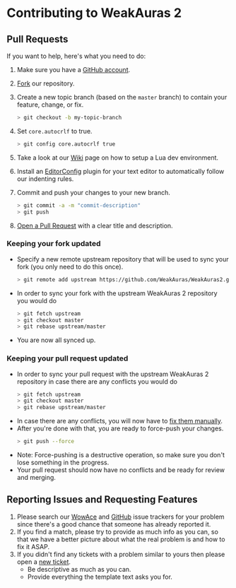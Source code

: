 # Contributing to WeakAuras 2

## Pull Requests

If you want to help, here's what you need to do:

1. Make sure you have a [GitHub account](https://github.com/signup/free).
1. [Fork](https://github.com/WeakAuras/WeakAuras2/fork) our repository.

1. Create a new topic branch (based on the `master` branch) to contain your feature, change, or fix.
    ```bash
    > git checkout -b my-topic-branch
    ```

1. Set `core.autocrlf` to true.
    ```bash
    > git config core.autocrlf true
    ```

1. Take a look at our [Wiki](https://github.com/WeakAuras/WeakAuras2/wiki/Lua-Dev-Environment) page on how to setup a Lua dev environment.

1. Install an [EditorConfig](https://editorconfig.org/) plugin for your text editor to automatically follow our indenting rules.

1. Commit and push your changes to your new branch.
    ```bash
    > git commit -a -m "commit-description"
    > git push
    ```

1. [Open a Pull Request](https://github.com/WeakAuras/WeakAuras2/pulls) with a clear title and description.

### Keeping your fork updated

* Specify a new remote upstream repository that will be used to sync your fork (you only need to do this once).
  ```bash
  > git remote add upstream https://github.com/WeakAuras/WeakAuras2.git
  ```
* In order to sync your fork with the upstream WeakAuras 2 repository you would do
  ```bash
  > git fetch upstream
  > git checkout master
  > git rebase upstream/master
  ```
* You are now all synced up.

### Keeping your pull request updated

* In order to sync your pull request with the upstream WeakAuras 2 repository in case there are any conflicts you would do
  ```bash
  > git fetch upstream
  > git checkout master
  > git rebase upstream/master
  ```
* In case there are any conflicts, you will now have to [fix them manually](https://help.github.com/articles/resolving-merge-conflicts-after-a-git-rebase/).
* After you're done with that, you are ready to force-push your changes.
  ```bash
  > git push --force
  ```
* Note: Force-pushing is a destructive operation, so make sure you don't lose something in the progress.
* Your pull request should now have no conflicts and be ready for review and merging.

## Reporting Issues and Requesting Features

1. Please search our [WowAce](https://www.wowace.com/projects/weakauras-2/issues) and [GitHub](https://github.com/WeakAuras/WeakAuras2/issues) issue trackers for your problem since there's a good
   chance that someone has already reported it.
1. If you find a match, please try to provide as much info as you can,
   so that we have a better picture about what the real problem is and how to fix it ASAP.
1. If you didn't find any tickets with a problem similar to yours then please open a
   [new ticket](https://trac.mpc-hc.org/ticket/newticket).
    * Be descriptive as much as you can.
    * Provide everything the template text asks you for.
